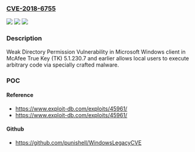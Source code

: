 ### [CVE-2018-6755](https://cve.mitre.org/cgi-bin/cvename.cgi?name=CVE-2018-6755)
![](https://img.shields.io/static/v1?label=Product&message=True%20Key&color=blue)
![](https://img.shields.io/static/v1?label=Version&message=5.1.230.75.1.230.7%20&color=brighgreen)
![](https://img.shields.io/static/v1?label=Vulnerability&message=Weak%20Directory%20Permission%C2%A0Vulnerability&color=brighgreen)

### Description

Weak Directory Permission Vulnerability in Microsoft Windows client in McAfee True Key (TK) 5.1.230.7 and earlier allows local users to execute arbitrary code via specially crafted malware.

### POC

#### Reference
- https://www.exploit-db.com/exploits/45961/
- https://www.exploit-db.com/exploits/45961/

#### Github
- https://github.com/punishell/WindowsLegacyCVE

